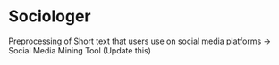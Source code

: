 # Sociologer
Preprocessing of Short text that users use on social media platforms -> Social Media Mining Tool (Update this)
